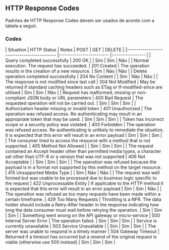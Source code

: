## HTTP Response Codes

Padrões de HTTP Response Codes devem ser usados de acordo com a tabela a seguir.

### Codes
|     Situation                                   |  HTTP Status	        | Notes             | POST | GET | DELETE |
|:------------------------------------------ |:------------------------ |:----------------      |
| Query completed successfully       | 200 OK  |                        |  Sim  |  Sim  |  Não   |
| Normal execution. The request has succeeded. | 201 Created | The operation results in the creation of a new resource. | Sim | Não | Não |
| Delete operation completed successfully | 204 No Content |              | Sim | Não | Não |
| The response is not modified since last call | 304 Not Modified | May be returned if standard caching headers such as ETag or If-modified-since are utilised | Sim | Sim | Não |
| Request has malformed, missing or non-compliant JSON body or URL parameters | 400 Bad Request | The requested operation will not be carried out. | Sim | Sim | Sim |
| Authorization header missing or invalid token | 401 Unauthorized | The operation was refused access. Re-authenticating may result in an appropriate token that may be used. | Sim | Sim | Sim |
| Token has incorrect scope or a security policy was violated. | 403 Forbidden | The operation was refused access. Re-authenticating is unlikely to remediate the situation. It is expected that this error will result in an error payload | Sim | Sim | Sim |
| The consumer tried to access the resource with a method that is not supported. | 405 Method Not Allowed | | Sim | Sim | Sim |
| The request contained an Accept header other than permitted media types, a character set other than UTF-8 or a version that was not supported | 406 Not Acceptable | | Sim | Sim | Sim |
| The operation was refused because the payload is in a format not supported by this method on the target resource. | 415 Unsupported Media Type | | Sim | Não | Não |
| The request was well formed but was unable to be processed due to business logic specific to the request | 422 Unprocessable Entity | If applicable to the HTTP method it is expected that this error will result in an error payload | Sim | Sim | Não |
| The operation was refused as too many requests have been made within a certain timeframe. | 429 Too Many Requests | Throttling is a NFR. The data holder should include a Retry-After header in the response indicating how long the data consumer must wait before retrying the operation. | Sim | Sim | Sim |
| Something went wrong on the API gateway or micro-service | 500 Internal Server Error | The operation failed. | Sim | Sim | Sim |
| Service is currently unavailable | 503 Service Unavailable | | Sim | Sim | Sim |
| The server was unable to respond in a timely manner | 504 Gateway Timeout | Returned if a timeout has occurred but a resend of the original request is viable (otherwise use 500 instead) | Sim | Sim | Sim |
